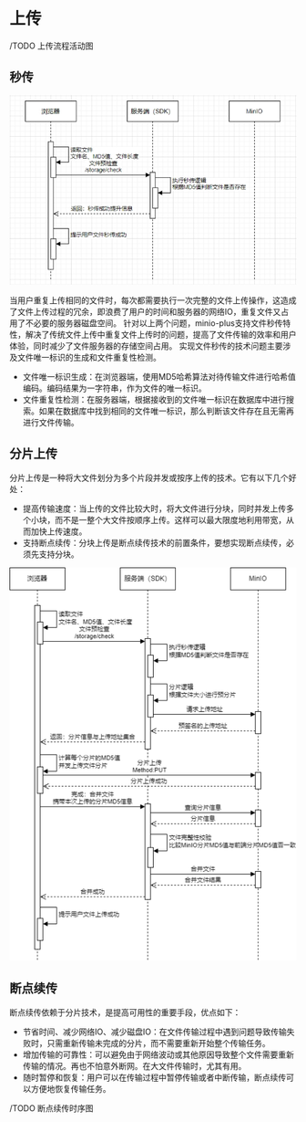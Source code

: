 # 上传

/TODO 上传流程活动图

## 秒传

![秒传时序图](../../public/image/秒传时序图.png)

当用户重复上传相同的文件时，每次都需要执行一次完整的文件上传操作，这造成了文件上传过程的冗余，即浪费了用户的时间和服务器的网络IO，重复文件又占用了不必要的服务器磁盘空间。
针对以上两个问题，minio-plus支持文件秒传特性，解决了传统文件上传中重复文件上传时的问题，提高了文件传输的效率和用户体验，同时减少了文件服务器的存储空间占用。
实现文件秒传的技术问题主要涉及文件唯一标识的生成和文件重复性检测。

* 文件唯一标识生成：在浏览器端，使用MD5哈希算法对待传输文件进行哈希值编码。编码结果为一字符串，作为文件的唯一标识。
* 文件重复性检测：在服务器端，根据接收到的文件唯一标识在数据库中进行搜索。如果在数据库中找到相同的文件唯一标识，那么判断该文件存在且无需再进行文件传输。

## 分片上传

分片上传是一种将大文件划分为多个片段并发或按序上传的技术。它有以下几个好处：

* 提高传输速度：当上传的文件比较大时，将大文件进行分块，同时并发上传多个小块，而不是一整个大文件按顺序上传。这样可以最大限度地利用带宽，从而加快上传速度。
* 支持断点续传：分块上传是断点续传技术的前置条件，要想实现断点续传，必须先支持分块。

![文件上传时序图](../../public/image/文件上传时序图.png)

## 断点续传

断点续传依赖于分片技术，是提高可用性的重要手段，优点如下：

* 节省时间、减少网络IO、减少磁盘IO：在文件传输过程中遇到问题导致传输失败时，只需重新传输未完成的分片，而不需要重新开始整个传输任务。
* 增加传输的可靠性：可以避免由于网络波动或其他原因导致整个文件需要重新传输的情况。再也不怕意外断网。在大文件传输时，尤其有用。
* 随时暂停和恢复：用户可以在传输过程中暂停传输或者中断传输，断点续传可以方便地恢复传输任务。

/TODO 断点续传时序图